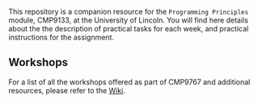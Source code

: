 This repository is a companion resource for the `Programming Principles` module, CMP9133, at the University of Lincoln. You will find here details about the the description of practical tasks for each week, and practical instructions for the assignment.

## Workshops
For a list of all the workshops offered as part of CMP9767 and additional resources, please refer to the [Wiki](https://github.com/LCAS/CMP9133/wiki).
